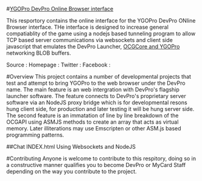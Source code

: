 #[YGOPro DevPro Online Browser interface](http://devpro.org)

This resportory contains the online interface for the YGOPro DevPro ONline Browser interface. THe interface is designed to increase general compatiablity of the game using a nodejs based tunneling program to allow TCP based  server communications via websockets and client side javascript that emulates the DevPro Launcher, [OCGCore and YGOPro](https://github.com/Fluorohydride/ygopro) networking BLOB buffers.

Source :
Homepage :
Twitter :
Facebook :

#Overview
This project contains a number of developmental projects that test and attempt to bring YGOPro to the web browser under the DevPro name. The main feature is an web intergration with DevPro's flagship launcher software. The feature connects to DevPro's proprietary server software via an NodeJS proxy bridge which is for developmental resons hung client side, for production and later testing it will be hung server side. The second feature is an immatation of line by line breakdown of the OCGAPI using ASMJS methods to create an array that acts as virtual memory. Later illiterations may use Emscripten or other ASM.js based programming patterns. 

##Chat
INDEX.html
Using Websockets and NodeJS

#Contributing
Anyone is welcome to contribute to this respitory, doing so in a constructive manner qualifies you to become DevPro or MyCard Staff depending on the way you contribute to the project.
